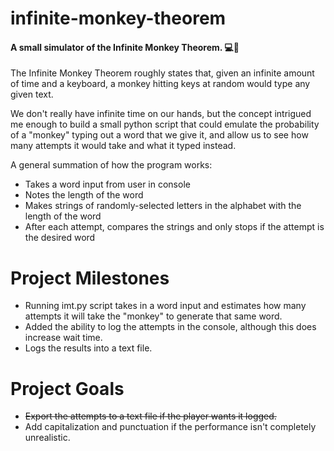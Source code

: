 # infinite-monkey-theorem
#### A small simulator of the Infinite Monkey Theorem. :computer::monkey:

The Infinite Monkey Theorem roughly states that, given an infinite amount of time and a keyboard, a monkey hitting keys at random would type any given text.

We don't really have infinite time on our hands, but the concept intrigued me enough to build a small python script that could emulate the probability of a "monkey" typing out a word that we give it, and allow us to see how many attempts it would take and what it typed instead.

A general summation of how the program works: 
* Takes a word input from user in console
* Notes the length of the word
* Makes strings of randomly-selected letters in the alphabet with the length of the word
* After each attempt, compares the strings and only stops if the attempt is the desired word

# Project Milestones
* Running imt.py script takes in a word input and estimates how many attempts it will take the "monkey" to generate that same word.
* Added the ability to log the attempts in the console, although this does increase wait time.
* Logs the results into a text file.

# Project Goals
* ~~Export the attempts to a text file if the player wants it logged.~~
* Add capitalization and punctuation if the performance isn't completely unrealistic.





